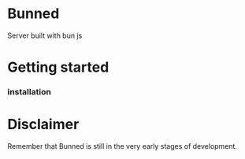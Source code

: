 # Bunned

Server built with bun js

# Getting started

### installation

# Disclaimer

Remember that Bunned is still in the very early stages of development.
